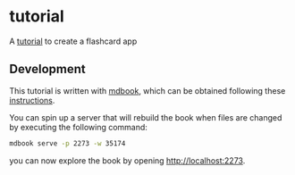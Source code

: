 # tutorial
A [tutorial][] to create a flashcard app

## Development
This tutorial is written with [mdbook][], which can be obtained following these
[instructions][install.mdbook].

You can spin up a server that will rebuild the book when files are changed by
executing the following command:

```sh
mdbook serve -p 2273 -w 35174
```

you can now explore the book by opening
[http://localhost:2273](http://localhost:2273).

[tutorial]: https://hermannebbinghaus.github.io/tutorial/index.html
[mdbook]: https://rust-lang-nursery.github.io/mdBook/
[install.mdbook]: https://github.com/rust-lang-nursery/mdBook#installation
